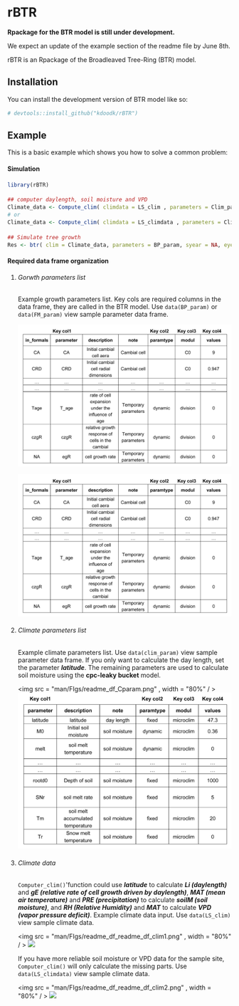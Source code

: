 <!-- README.md is generated from README.Rmd. Please edit that file -->

# rBTR

<!-- badges: start -->

<!-- badges: end -->

**Rpackage for the BTR model is still under development.**

We expect an update of the example section of the readme file by June 8th.



rBTR is an Rpackage of the Broadleaved Tree-Ring (BTR) model. 



## Installation

You can install the development version of BTR model like so:

```r
# devtools::install_github("kdoodk/rBTR")
```

## Example

This is a basic example which shows you how to solve a common problem:

#### Simulation

```r
library(rBTR)

## computer daylength, soil moisture and VPD
Climate_data <- Compute_clim( climdata = LS_clim , parameters = Clim_param , syear = NA, eyear = NA )
# or
Climate_data <- Compute_clim( climdata = LS_climdata , parameters = Clim_param , syear = NA, eyear = NA )

## Simulate tree growth
Res <- btr( clim = Climate_data, parameters = BP_param, syear = NA, eyear = NA, intraannual = F)

```

#### Required data frame organization

1. ###### Gorwth parameters list
   
   Example growth parameters list. Key cols are required columns in the data frame, they  are called in the BTR model.
   Use `data(BP_param)` or` data(FM_param)` view sample parameter data frame.
   
   ![GPdf](man/FIgs/readme_df_Gparam.png)

   ![GPdf](man/FIgs/readme_df_Gparam2.tif)

2. ###### Climate parameters list

   Example climate parameters list. 
   Use `data(clim_param)` view sample parameter data frame.
   If you only want to calculate the day length, set the parameter ***latitude***. The remaining parameters are used to           calculate soil moisture using the **cpc-leaky bucket** model.

   <img src = "man/FIgs/readme_df_Cparam.png" , width = "80%" / >
   ![](man/FIgs/readme_df_Cparam.png)

3. ###### Climate data
   `Computer_clim()`'function could use ***latitude*** to calculate ***Li (daylength)*** and ***gE (relative rate of cell growth driven by daylength)***, ***MAT (mean air temperature)*** and ***PRE (precipitation)*** to calculate ***soilM (soil moisture)***, and ***RH (Relative Humidity)*** and ***MAT*** to calculate ***VPD (vapor pressure deficit)***.
   Example climate data input.
   Use `data(LS_clim)` view sample climate data.
    
   <img src = "man/FIgs/readme_df_readme_df_clim1.png" , width = "80%" / >
   ![](man/FIgs/readme_df_readme_df_clim1.png)

   If you have more reliable soil moisture or VPD data for the sample site, `Computer_clim()` will only calculate the missing parts.
   Use `data(LS_climdata)` view sample climate data.

   <img src = "man/FIgs/readme_df_readme_df_clim2.png" , width = "80%" / >
   ![](man/FIgs/readme_df_readme_df_clim2.png)